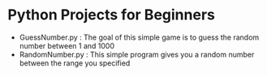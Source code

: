 # Python Projects for Beginners

- GuessNumber.py : The goal of this simple game is to guess the random number between 1 and 1000
- RandomNumber.py : This simple program gives you a random number between the range you specified
